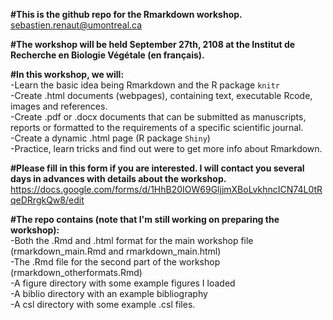 **#This is the github repo for the Rmarkdown workshop.**  
sebastien.renaut@umontreal.ca  

**#The workshop will be held September 27th, 2108 at the Institut de Recherche en Biologie Végétale (en français).**

**#In this workshop, we will:**  
-Learn the basic idea being Rmarkdown and the R package `knitr`   
-Create .html documents (webpages), containing text, executable Rcode, images and references.  
-Create .pdf or .docx documents that can be submitted as manuscripts, reports or formatted to the requirements of a specific scientific journal.  
-Create a dynamic .html page (R package `Shiny`)  
-Practice, learn tricks and find out were to get more info about Rmarkdown.  

**#Please fill in this form if you are interested. I will contact you several days in advances with details about the workshop.**  
https://docs.google.com/forms/d/1HhB20IOW69GljjmXBoLvkhncICN74L0tRqeDRrgkQw8/edit

**#The repo contains (note that I'm still working on preparing the workshop):**    
-Both the .Rmd and .html format for the main workshop file (rmarkdown_main.Rmd and rmarkdown_main.html)  
-The .Rmd file for the second part of the workshop (rmarkdown_otherformats.Rmd)   
-A figure directory with some example figures I loaded  
-A biblio directory with an example bibliography  
-A csl directory with some example .csl files.  


